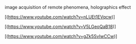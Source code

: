 image acquisition of remote phenomena, holographics effect

[(https://www.youtube.com/watch?v=nLUEt1EVqcw)]

[(https://www.youtube.com/watch?v=V5LGeoQaB18)]

[(https://www.youtube.com/watch?v=gZk5SvIwCCw)]
